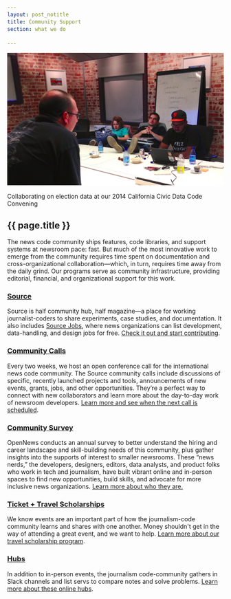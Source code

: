 ```yaml
---
layout: post_notitle
title: Community Support
section: what we do

---
```

<img src="/media/img/convening.jpg" class="topline">
<p class="caption">Collaborating on election data at our 2014 California Civic Data Code Convening</p>

<h2>{{ page.title }}</h2>
<p class="bodybig">The news code community ships features, code libraries, and support systems at newsroom pace: fast. But much of the most innovative work to emerge from the community requires time spent on documentation and cross-organizational collaboration—which, in turn, requires time away from the daily grind. Our programs serve as community infrastructure, providing editorial, financial, and organizational support for this work. </p>

### [Source](source)
Source is half community hub, half magazine—a place for working journalist-coders to share experiments, case studies, and documentation. It also includes [Source Jobs](https://source.opennews.org/en-US/jobs/), where news organizations can list development, data-handling, and design jobs for free. [Check it out and start contributing](source).

### [Community Calls](calls)

Every two weeks, we host an open conference call for the international news code community. The Source community calls include discussions of specific, recently launched projects and tools, announcements of new events, grants, jobs, and other opportunities. They’re a perfect way to connect with new collaborators and learn more about the day-to-day work of newsroom developers. [Learn more and see when the next call is scheduled](calls).

### [Community Survey](survey)

OpenNews conducts an annual survey to better understand the hiring and career landscape and skill-building needs of this community, plus gather insights into the supports of interest to smaller newsrooms. These “news nerds,” the developers, designers, editors, data analysts, and product folks who work in tech and journalism, have built vibrant online and in-person spaces to find new opportunities, build skills, and advocate for more inclusive news organizations. [Learn more about who they are.](/what/community/survey)

### [Ticket + Travel Scholarships](scholarships)

We know events are an important part of how the journalism-code community learns and shares with one another. Money shouldn't get in the way of attending a great event, and we want to help. [Learn more about our travel scholarship program](scholarships).

### [Hubs](hubs)

In addition to in-person events, the journalism code-community gathers in Slack channels and list servs to compare notes and solve problems. [Learn more about these online hubs](hubs).

